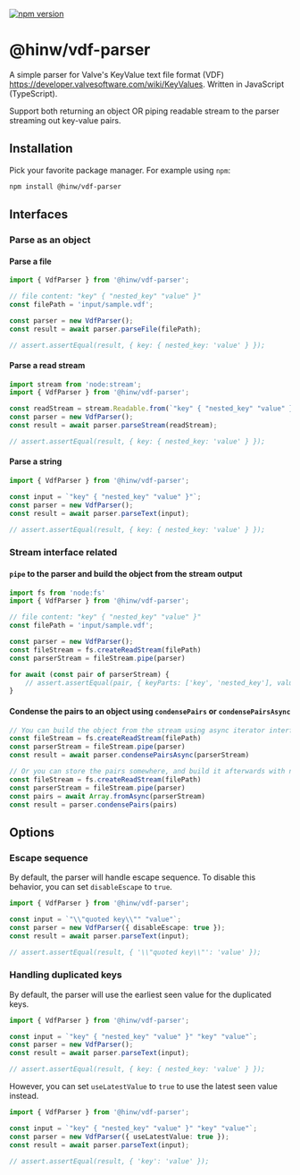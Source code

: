 [![npm version](https://badge.fury.io/js/@hinw%2Fvdf-parser.svg)](https://www.npmjs.com/package/@hinw/vdf-parser)

# @hinw/vdf-parser

A simple parser for Valve's KeyValue text file format (VDF) https://developer.valvesoftware.com/wiki/KeyValues. Written in JavaScript (TypeScript).

Support both returning an object OR piping readable stream to the parser streaming out key-value pairs.

## Installation

Pick your favorite package manager. For example using `npm`:

```bash
npm install @hinw/vdf-parser
```

## Interfaces

### Parse as an object

#### Parse a file

```ts
import { VdfParser } from '@hinw/vdf-parser';

// file content: "key" { "nested_key" "value" }"
const filePath = 'input/sample.vdf';

const parser = new VdfParser();
const result = await parser.parseFile(filePath);

// assert.assertEqual(result, { key: { nested_key: 'value' } });
```

#### Parse a read stream

```ts
import stream from 'node:stream';
import { VdfParser } from '@hinw/vdf-parser';

const readStream = stream.Readable.from(`"key" { "nested_key" "value" }"`);
const parser = new VdfParser();
const result = await parser.parseStream(readStream);

// assert.assertEqual(result, { key: { nested_key: 'value' } });
```

#### Parse a string

```ts
import { VdfParser } from '@hinw/vdf-parser';

const input = `"key" { "nested_key" "value" }"`;
const parser = new VdfParser();
const result = await parser.parseText(input);

// assert.assertEqual(result, { key: { nested_key: 'value' } });
```

### Stream interface related

#### `pipe` to the parser and build the object from the stream output

```ts
import fs from 'node:fs'
import { VdfParser } from '@hinw/vdf-parser';

// file content: "key" { "nested_key" "value" }"
const filePath = 'input/sample.vdf';

const parser = new VdfParser();
const fileStream = fs.createReadStream(filePath)
const parserStream = fileStream.pipe(parser)

for await (const pair of parserStream) {
    // assert.assertEqual(pair, { keyParts: ['key', 'nested_key'], value: 'value' });
}
```

#### Condense the pairs to an object using `condensePairs` or `condensePairsAsync`

```ts
// You can build the object from the stream using async iterator interface:
const fileStream = fs.createReadStream(filePath)
const parserStream = fileStream.pipe(parser)
const result = await parser.condensePairsAsync(parserStream)

// Or you can store the pairs somewhere, and build it afterwards with normal iterator interface:
const fileStream = fs.createReadStream(filePath)
const parserStream = fileStream.pipe(parser)
const pairs = await Array.fromAsync(parserStream)
const result = parser.condensePairs(pairs)

```

## Options

### Escape sequence

By default, the parser will handle escape sequence. To disable this behavior, you can set `disableEscape` to `true`.

```ts
import { VdfParser } from '@hinw/vdf-parser';

const input = `"\\"quoted key\\"" "value"`;
const parser = new VdfParser({ disableEscape: true });
const result = await parser.parseText(input);

// assert.assertEqual(result, { '\\"quoted key\\"': 'value' });
```

### Handling duplicated keys

By default, the parser will use the earliest seen value for the duplicated keys.

```ts
import { VdfParser } from '@hinw/vdf-parser';

const input = `"key" { "nested_key" "value" }" "key" "value"`;
const parser = new VdfParser();
const result = await parser.parseText(input);

// assert.assertEqual(result, { key: { nested_key: 'value' } });
```

However, you can set `useLatestValue` to `true` to use the latest seen value instead.

```ts
import { VdfParser } from '@hinw/vdf-parser';

const input = `"key" { "nested_key" "value" }" "key" "value"`;
const parser = new VdfParser({ useLatestValue: true });
const result = await parser.parseText(input);

// assert.assertEqual(result, { 'key': 'value' });
```
